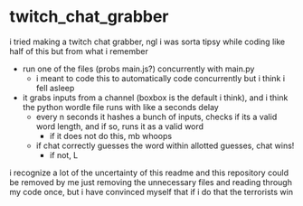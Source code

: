 # twitch_chat_grabber

i tried making a twitch chat grabber, ngl i was sorta tipsy while coding like half of this but from what i remember 
  - run one of the files (probs main.js?) concurrently with main.py
    - i meant to code this to automatically code concurrently but i think i fell asleep
  - it grabs inputs from a channel (boxbox is the default i think), and i think the python wordle file runs with like a seconds delay
    - every n seconds it hashes a bunch of inputs, checks if its a valid word length, and if so, runs it as a valid word
      - if it does not do this, mb whoops
    - if chat correctly guesses the word within allotted guesses, chat wins!
      - if not, L

i recognize a lot of the uncertainty of this readme and this repository could be removed by me just removing the unnecessary files and reading through my code once, but i have convinced myself that if i do that the terrorists win 
